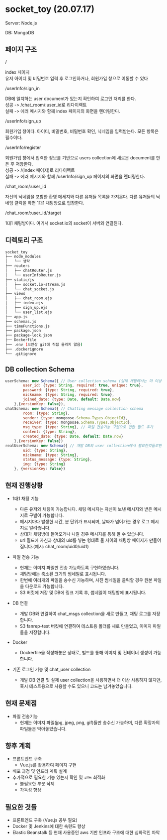 # socket_toy (20.07.17)

Server: Node.js

DB: MongoDB

## 페이지 구조

/

index 페이지<br/>
유저 아이디 및 비밀번호 입력 후 로그인하거나, 회원가입 창으로 이동할 수 있다

/userInfo/sign_in

DB에 일치하는 user document가 있는지 확인하여 로그인 처리를 한다.<br/>
성공 -> /chat_room/:user_id로 리다이렉트<br/>
실패 -> 에러 메시지와 함께 index 페이지의 화면을 렌더링한다.<br/>

/userInfo/sign_up

회원가입 창이다. 아이디, 비밀번호, 비밀번호 확인, 닉네임을 입력받는다. 모든 항목은 필수이다.<br/>

/userInfo/register

회원가입 창에서 입력한 정보를 기반으로 users collection에 새로운 document를 만든 후 저장한다.<br/>
성공 -> /(index 페이지)로 리다이렉트<br/>
실패 -> 에러 메시지와 함께 /userInfo/sign_up 페이지의 화면을 렌더링한다.<br/>

/chat_room/:user_id

자신의 닉네임을 포함한 환영 메세지와 다른 유저들 목록을 가져온다. 다른 유저들의 닉네임 클릭을 하면 1대1 채팅방으로 입장한다.<br/>

/chat_room/:user_id/:target

1대1 채팅방이다. 여기서 socket.io의 socket이 서버와 연결된다.<br/>

## 디렉토리 구조
```bash
socket_toy
├── node_modules
│   └── 생략
├── routers
│   ├── chatRouter.js
│   └── userInfoRouter.js
├── static/js
│   ├── socket.io-stream.js
│   └── chat_socket.js
├── views
│   ├── chat_room.ejs
│   ├── index.ejs
│   ├── sign_up.ejs
│   └── user_list.ejs
├── app.js
├── schemas.js
├── timeFunctions.js
├── package.json
├── package-lock.json
├── Dockerfile
├── .env (보안상 git에 직접 올리지 않음)
├── .dockerignore
└── .gitignore
```

## DB collection Schema
```Javascript
userSchema: new Schema({ // User collection schema (실제 개발에서는 더 이상 사용하지 않으나 테스트용으로 남겨놓음)
        user_id: {type: String, required: true, unique: true},
        password: {type: String, required: true},
        nickname: {type: String, required: true},
        joined_date: {type: Date, default: Date.now}
    },{versionKey: false}),
chatSchema: new Schema({ // Chatting message collection schema
        room: {type: String},
        sender: {type: mongoose.Schema.Types.ObjectId},
        receiver: {type: mongoose.Schema.Types.ObjectId},
        msg_type: {type: String}, // 파일 전송기능 구현으로 인한 필드 추가
        content: {type: String},
        created_date: {type: Date, default: Date.now} 
    },{versionKey: false})
realUserSchema: new Schema({ // 개발 DB의 user collection에서 필요한것들로만 구성된 schema (어차피 이걸로 user 새로 만들일 없음)
        uid: {type: String},
        nickname: {type: String},
        status_message: {type: String},
        img: {type: String}
    }, {versionKey: false})
```

## 현재 진행상황

- 1대1 채팅 기능
  - 다른 유저와 채팅이 가능합니다. 채팅 메시지는 자신이 보낸 메시지와 받은 메시지로 구별이 가능합니다.
  - 메시지마다 발생한 시간, 분 단위가 표시되며, 날짜가 넘어가는 경우 로그 메시지로 알려줍니다.
  - 상대가 채팅방에 들어오거나 나갈 경우 메시지를 통해 알 수 있습니다.
  - url 필드에 자신과 상대의 uid를 넣는 형태로 둘 사이의 채팅방 페이지가 만들어집니다.(예시: chat_room/uid0/uid1)
- 파일 전송 기능
  - 현재는 이미지 파일만 전송 가능하도록 구현하였습니다.
  - 채팅방에는 축소된 크기의 썸네일로 표시됩니다.
  - 한번에 여러개의 파일을 송수신 가능하며, 사진 썸네일을 클릭할 경우 원본 파일을 다운로드 가능합니다.
  - S3 버킷에 저장 및 DB에 링크 기록 후, 썸네일이 채팅방에 표시됩니다.

- DB 연결
  - 개발 DB와 연결하여 chat_msgs collection을 새로 만들고, 채팅 로그를 저장합니다.
  - S3 fanrep-test 버킷에 연결하여 테스트용 폴더를 새로 만들었고, 이미지 파일들을 저장합니다. 

- Docker
  - Dockerfile을 작성해놓은 상태로, 빌드를 통해 이미지 및 컨테이너 생성이 가능합니다.

- 기존 로그인 기능 및 chat_user collection
  - 개발 DB 연결 및 실제 user collection을 사용하면서 더 이상 사용하지 않지만, 혹시 테스트용으로 사용할 수도 있으니 코드는 남겨놓았습니다.
  
## 현재 문제점

- 파일 전송기능
  - 현재는 이미지 파일(jpg, jpeg, png, gif)들만 송수신 가능하며, 다른 확장자의 파일들은 막아놓았습니다.

## 향후 계획

- 프론트엔드 구축
  - Vue.js를 활용하여 페이지 구현
- 배포 과정 및 인프라 계획 설계
- 추가적으로 필요한 기능 있는지 확인 및 코드 최적화
  - 불필요한 부분 삭제
  - 가독성 향상
  
## 필요한 것들

- 프론트엔드 구축 (Vue.js 공부 필요)
- Docker 및 Jenkins에 대한 숙련도 향상
- Elastic Beanstalk 등 현재 사용중인 aws 기반 인프라 구조에 대한 심화적인 파악